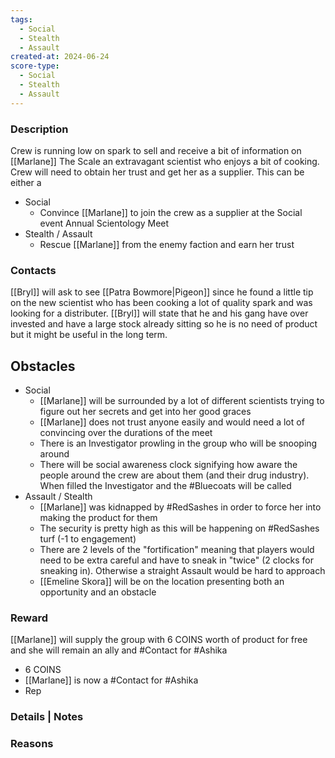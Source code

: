 ```yaml
---
tags:
  - Social
  - Stealth
  - Assault
created-at: 2024-06-24
score-type:
  - Social
  - Stealth
  - Assault
---
```

### Description

Crew is running low on spark to sell and receive a bit of information on [[Marlane]] The Scale an extravagant scientist who enjoys a bit of cooking. Crew will need to obtain her trust and get her as a supplier. 
This can be either a 
- Social
	- Convince [[Marlane]] to join the crew as a supplier at the Social event Annual Scientology Meet
- Stealth / Assault
	- Rescue [[Marlane]] from the enemy faction and earn her trust

### Contacts
[[Bryl]] will ask to see [[Patra Bowmore|Pigeon]] since he found a little tip on the new scientist who has been cooking a lot of quality spark and was looking for a distributer. [[Bryl]] will state that he and his gang have over invested and have a large stock already sitting so he is no need of product but it might be useful in the long term.

## Obstacles
- Social
	- [[Marlane]] will be surrounded by a lot of different scientists trying to figure out her secrets and get into her good graces
	- [[Marlane]] does not trust anyone easily and would need a lot of convincing over the durations of the meet
	- There is an Investigator prowling in the group who will be snooping around
	- There will be social awareness clock signifying how aware the people around the crew are about them (and their drug industry). When filled the Investigator and the #Bluecoats will be called
- Assault / Stealth
	- [[Marlane]] was kidnapped by #RedSashes in order to force her into making the product for them
	- The security is pretty high as this will be happening on #RedSashes turf (-1 to engagement)
	- There are 2 levels of the "fortification" meaning that players would need to be extra careful and have to sneak in "twice" (2 clocks for sneaking in). Otherwise a straight Assault would be hard to approach
	- [[Emeline Skora]] will be on the location presenting both an opportunity and an obstacle
### Reward
[[Marlane]] will supply the group with 6 COINS worth of product for free and she will remain an ally and #Contact for #Ashika 
- 6 COINS
- [[Marlane]] is now a #Contact for #Ashika 
- Rep

### Details | Notes


### Reasons